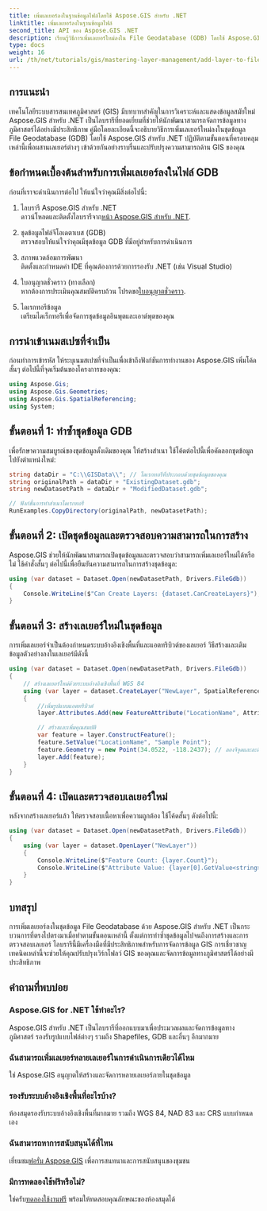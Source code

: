 ```yaml
---
title: เพิ่มเลเยอร์ลงในฐานข้อมูลไฟล์โดยใช้ Aspose.GIS สำหรับ .NET
linktitle: เพิ่มเลเยอร์ลงในฐานข้อมูลไฟล์
second_title: API ของ Aspose.GIS .NET
description: เรียนรู้วิธีการเพิ่มเลเยอร์ใหม่ลงใน File Geodatabase (GDB) โดยใช้ Aspose.GIS สำหรับ .NET คู่มือฉบับสมบูรณ์นี้ครอบคลุมถึงข้อกำหนดเบื้องต้น การนำเข้าเนมสเปซ และขั้นตอนโดยละเอียดสำหรับการสร้างและการตรวจสอบเลเยอร์ในชุดข้อมูล GIS ของคุณ
type: docs
weight: 16
url: /th/net/tutorials/gis/mastering-layer-management/add-layer-to-file-geo-database/
---
```

## การแนะนำ

เทคโนโลยีระบบสารสนเทศภูมิศาสตร์ (GIS) มีบทบาทสำคัญในการวิเคราะห์และแสดงข้อมูลสมัยใหม่ Aspose.GIS สำหรับ .NET เป็นไลบรารีที่ยอดเยี่ยมที่ช่วยให้นักพัฒนาสามารถจัดการข้อมูลทางภูมิศาสตร์ได้อย่างมีประสิทธิภาพ คู่มือโดยละเอียดนี้จะอธิบายวิธีการเพิ่มเลเยอร์ใหม่ลงในชุดข้อมูล File Geodatabase (GDB) โดยใช้ Aspose.GIS สำหรับ .NET ปฏิบัติตามขั้นตอนที่ครอบคลุมเหล่านี้เพื่อผสานเลเยอร์ต่างๆ เข้าด้วยกันอย่างราบรื่นและปรับปรุงความสามารถด้าน GIS ของคุณ

## ข้อกำหนดเบื้องต้นสำหรับการเพิ่มเลเยอร์ลงในไฟล์ GDB

ก่อนที่เราจะดำเนินการต่อไป ให้แน่ใจว่าคุณมีสิ่งต่อไปนี้:

1. ไลบรารี Aspose.GIS สำหรับ .NET  
    ดาวน์โหลดและติดตั้งไลบรารีจาก[หน้า Aspose.GIS สำหรับ .NET](https://reference.aspose.com/gis/net/).

2. ชุดข้อมูลไฟล์จีโอเดตาเบส (GDB)  
   ตรวจสอบให้แน่ใจว่าคุณมีชุดข้อมูล GDB ที่มีอยู่สำหรับการดำเนินการ

3. สภาพแวดล้อมการพัฒนา  
   ติดตั้งและกำหนดค่า IDE ที่คุณต้องการด้วยการรองรับ .NET (เช่น Visual Studio)

4. ใบอนุญาตชั่วคราว (ทางเลือก)  
    หากต้องการประเมินคุณสมบัติครบถ้วน โปรดขอ[ใบอนุญาตชั่วคราว](https://purchase.conholdate.com/temporary-license/).

5. ไดเรกทอรีข้อมูล  
   เตรียมไดเร็กทอรีเพื่อจัดการชุดข้อมูลอินพุตและเอาต์พุตของคุณ

## การนำเข้าเนมสเปซที่จำเป็น

ก่อนทำการเข้ารหัส ให้ระบุเนมสเปซที่จำเป็นเพื่อเข้าถึงฟังก์ชันการทำงานของ Aspose.GIS เพิ่มโค้ดสั้นๆ ต่อไปนี้ที่จุดเริ่มต้นของโครงการของคุณ:

```csharp
using Aspose.Gis;
using Aspose.Gis.Geometries;
using Aspose.Gis.SpatialReferencing;
using System;
```

## ขั้นตอนที่ 1: ทำซ้ำชุดข้อมูล GDB

เพื่อรักษาความสมบูรณ์ของชุดข้อมูลดั้งเดิมของคุณ ให้สร้างสำเนา ใช้โค้ดต่อไปนี้เพื่อคัดลอกชุดข้อมูลไปยังตำแหน่งใหม่:

```csharp
string dataDir = "C:\\GISData\\"; // ไดเรกทอรีที่ประกอบด้วยชุดข้อมูลของคุณ
string originalPath = dataDir + "ExistingDataset.gdb";
string newDatasetPath = dataDir + "ModifiedDataset.gdb";

// ฟังก์ชั่นการทำสำเนาไดเรกทอรี
RunExamples.CopyDirectory(originalPath, newDatasetPath);
```

## ขั้นตอนที่ 2: เปิดชุดข้อมูลและตรวจสอบความสามารถในการสร้าง

Aspose.GIS ช่วยให้นักพัฒนาสามารถเปิดชุดข้อมูลและตรวจสอบว่าสามารถเพิ่มเลเยอร์ใหม่ได้หรือไม่ ใช้คำสั่งสั้นๆ ต่อไปนี้เพื่อยืนยันความสามารถในการสร้างชุดข้อมูล:

```csharp
using (var dataset = Dataset.Open(newDatasetPath, Drivers.FileGdb))
{
    Console.WriteLine($"Can Create Layers: {dataset.CanCreateLayers}"); // ควรกลับเป็น True
}
```

## ขั้นตอนที่ 3: สร้างเลเยอร์ใหม่ในชุดข้อมูล

การเพิ่มเลเยอร์จำเป็นต้องกำหนดระบบอ้างอิงเชิงพื้นที่และแอตทริบิวต์ของเลเยอร์ วิธีสร้างและเติมข้อมูลตัวอย่างลงในเลเยอร์มีดังนี้

```csharp
using (var dataset = Dataset.Open(newDatasetPath, Drivers.FileGdb))
{
    // สร้างเลเยอร์ใหม่ด้วยระบบอ้างอิงเชิงพื้นที่ WGS 84
    using (var layer = dataset.CreateLayer("NewLayer", SpatialReferenceSystem.Wgs84))
    {
        //เพิ่มรูปแบบแอตทริบิวต์
        layer.Attributes.Add(new FeatureAttribute("LocationName", AttributeDataType.String));

        // สร้างและเพิ่มคุณสมบัติ
        var feature = layer.ConstructFeature();
        feature.SetValue("LocationName", "Sample Point");
        feature.Geometry = new Point(34.0522, -118.2437); // ลองจิจูดและละติจูด
        layer.Add(feature);
    }
}
```

## ขั้นตอนที่ 4: เปิดและตรวจสอบเลเยอร์ใหม่

หลังจากสร้างเลเยอร์แล้ว ให้ตรวจสอบเนื้อหาเพื่อความถูกต้อง ใช้โค้ดสั้นๆ ดังต่อไปนี้:

```csharp
using (var dataset = Dataset.Open(newDatasetPath, Drivers.FileGdb))
{
    using (var layer = dataset.OpenLayer("NewLayer"))
    {
        Console.WriteLine($"Feature Count: {layer.Count}");
        Console.WriteLine($"Attribute Value: {layer[0].GetValue<string>("LocationName")}");
    }
}
```

## บทสรุป

การเพิ่มเลเยอร์ลงในชุดข้อมูล File Geodatabase ด้วย Aspose.GIS สำหรับ .NET เป็นกระบวนการที่ตรงไปตรงมาเมื่อทำตามขั้นตอนเหล่านี้ ตั้งแต่การทำซ้ำชุดข้อมูลไปจนถึงการสร้างและการตรวจสอบเลเยอร์ ไลบรารีนี้มีเครื่องมือที่มีประสิทธิภาพสำหรับการจัดการข้อมูล GIS การเชี่ยวชาญเทคนิคเหล่านี้จะช่วยให้คุณปรับปรุงเวิร์กโฟลว์ GIS ของคุณและจัดการข้อมูลทางภูมิศาสตร์ได้อย่างมีประสิทธิภาพ

## คำถามที่พบบ่อย

### Aspose.GIS for .NET ใช้ทำอะไร?
Aspose.GIS สำหรับ .NET เป็นไลบรารีที่ออกแบบมาเพื่อประมวลผลและจัดการข้อมูลทางภูมิศาสตร์ รองรับรูปแบบไฟล์ต่างๆ รวมถึง Shapefiles, GDB และอื่นๆ อีกมากมาย

### ฉันสามารถเพิ่มเลเยอร์หลายเลเยอร์ในการดำเนินการเดียวได้ไหม
ใช่ Aspose.GIS อนุญาตให้สร้างและจัดการหลายเลเยอร์ภายในชุดข้อมูล

### รองรับระบบอ้างอิงเชิงพื้นที่อะไรบ้าง?
ห้องสมุดรองรับระบบอ้างอิงเชิงพื้นที่มากมาย รวมถึง WGS 84, NAD 83 และ CRS แบบกำหนดเอง

### ฉันสามารถหาการสนับสนุนได้ที่ไหน
 เยี่ยมชม[ฟอรั่ม Aspose.GIS](https://forum.aspose.com/c/gis/33) เพื่อการสนทนาและการสนับสนุนของชุมชน

### มีการทดลองใช้ฟรีหรือไม่?
 ใช่ครับ[ทดลองใช้งานฟรี](https://releases.aspose.com/) พร้อมให้ทดสอบคุณลักษณะของห้องสมุดได้